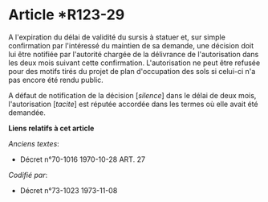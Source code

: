 # Article *R123-29

A l'expiration du délai de validité du sursis à statuer et, sur simple confirmation par l'intéressé du maintien de sa
demande, une décision doit lui être notifiée par l'autorité chargée de la délivrance de l'autorisation dans les deux mois
suivant cette confirmation. L'autorisation ne peut être refusée pour des motifs tirés du projet de plan d'occupation des sols
si celui-ci n'a pas encore été rendu public.

A défaut de notification de la décision [*silence*] dans le délai de deux mois, l'autorisation [*tacite*] est réputée
accordée dans les termes où elle avait été demandée.

**Liens relatifs à cet article**

_Anciens textes_:

  - Décret n°70-1016 1970-10-28 ART. 27

_Codifié par_:

  - Décret n°73-1023 1973-11-08
